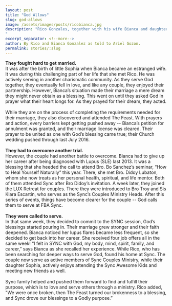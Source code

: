 ```yaml
---
layout: post
title: "God Allows"
slug: god-allows
image: /assets/images/posts/ricobianca.jpg
description: "Rico Gonzales, together with his wife Bianca and daughter Sophia. This family’s Sunday wouldn't be complete without attending Sync. And they are clearly enjoying every session!
"
excerpt_separator: <!--more-->
author: By Rico and Bianca Gonzalez as told to Ariel Gozon.
permalink: stories/:slug
---
```

<b>They fought hard to get married.</b><br>
It was after the birth of little Sophia when Bianca became an estranged wife. It was during this challenging part of her life that she met Rico. He was actively serving in another charismatic community. As they serve God together, they eventually fell in love, and like any couple, they enjoyed their partnership. However, Bianca’s situation made their marriage a mere dream they might never obtain as a blessing. This went on until they asked God in prayer what their heart longs for. As they prayed for their dream, they acted.<!--more-->
<br><br>
While they are on the process of completing the requirements needed for their marriage, they also discovered and attended The Feast. With prayers and action, every barriers kept getting pushed away -- Bianca’s petition for annulment was granted, and their marriage license was cleared. Their prayer to be united as one with God’s blessing came true; their Church wedding pushed through last July 2016.
<br><br>
<b>They had to overcome another trial.</b><br>
However, the couple had another battle to overcome. Bianca had to give up her career after being diagnosed with Lupus (SLE) last 2013. It was a blessing that she heeded the call to attend Bro. Bo Sanchez’s seminar, “How to Heal Yourself Naturally” this year. There, she met Bro. Didoy Lubaton, whom she now treats as her personal health, spiritual, and life mentor. Both of them attended Sync after Bro Didoy’s invitation. A week later, they joined the LUX Retreat for couples. There they were introduced to Bro Troy and Sis Klara Escartin, who serves as the Sync’s Couples Ministry Heads. After this series of events, things have become clearer for the couple -- God calls them to serve at FBA Sync.
<br><br>
<b>They were called to serve.</b><br>
In that same week, they decided to commit to the SYNC session, God’s blessings started pouring in. Their marriage grew stronger and their faith deepened. Bianca noticed her lupus flares became less frequent, so she decided to get back into her career. She received four job offers all in the same week! “I felt in SYNC with God, my body, mind, spirit, family, and career,” says Bianca as she recalled her experience. While Rico, who has been searching for deeper ways to serve God, found his home at Sync. The couple now serve as active members of Sync Couples Ministry, while their daughter Sophia, actively enjoys attending the Sync Awesome Kids and meeting new friends as well.
<br><br>
Sync family helped and pushed them forward to find and fulfill their purpose, which is to love and serve others through a ministry. Rico added, "We were once broken, then The Feast turned our brokenness to a blessing, and Sync drove our blessings to a Godly purpose.”
